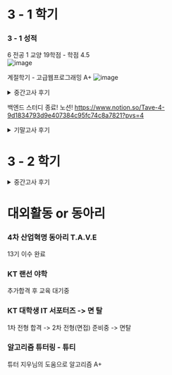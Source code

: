 # 3 - 1 학기
### 3 - 1 성적

6 전공 1 교양 19학점 - 학점 4.5   
![image](https://github.com/koreaioi/3-1-class/assets/147616203/01418894-cb45-40e6-a179-5e5f7f4e45e8)

계절학기 - 고급웹프로그래밍 A+
![image](https://github.com/user-attachments/assets/6de15fce-edd0-4d47-aa56-035e07e541f4)

<details>
   <summary>중간고사 후기</summary>

## 중간고사 후기
내가 생각한 난이도 정반대로 나와서 공부 배분에 실패...
내가 생각한 난이도   
영상처리 > 빅데분 > 모프 > 인공지능개론 > 소웨공 > 알고리즘    
실제 체감 난이도   
인공지능개론 = 알고리즘 > 빅데분 > 영상처리 > 모프 = 소웨공

### 1. 알고리즘
작년처럼 나오지 않음 -> 시간복잡도 증명문제 없었음
시간복잡도 증명에 슈도코드 다 외워서 쉬울거라 생각했다.
하지만 알고리즘 자체를 이해하고 응용하는 문제가 다수 출제.
ex stupid sort, BST 과정, T(i,j,k) = T(i-1,j,k) + T(i,j-1,k) + T(i,j,k-1)....

기말고사는 그리디, 백트래킹, 브랜치바운드 등등 내가 잘 모르는 범위라서 예습을 잘해야함.


### 2. 빅데이터분석개론
시간이 너무 부족했다.   
연습문제 다 외웠는데 1문제 나오고, 나머지 1문제는 책에서 나옴   
기말고사는 분석 레포트 제출 같은데 나도코딩 끝까지 실습 해보는게 좋을거같다.

### 3. 소프트웨어공학
시험 일주일 전에 시험 문제를 다 알려줬는데 허... 괜히 미리 다외웠나...   
그래도 미리 외우는게 시험 기간에 널널하고 좋다.   
기말 때 동아리 프로젝트도 껴있으니까 매주마다 시간 날 때, 외우는게 좋을거 같다.   

### 4. 인공지능개론
알고리즘과 같이 만만하게 봤다가 큰 코 다침
코드를 쓰는 이유 뿐만 아니라 코드가 사용되었을 때 그 흐름도 이해하고 있어야한다.

### 5. 영상처리
생각보다 너무 쉽게나왔다. -> 근데 파이썬 문법을 잘 몰라서 흠...
히스토그램 부분에서 두문제 나왔는데 시험 직전에 외운거 말고 다른 한문제는 못품

막상 연습문제는 태극기 하나...
나머지는 예제에 있던 부분
기말고사는 어떻게 공부해야할런지...   
쉽게 나왔는데 사람들 잘 못풀어서 기말도 쉽게 나올거같다. 개념만 이해해보자

### 6. 모바일프로그래밍
개발 관련이라서 빡세게 준비했는데 손코딩 하나도 없고 거의 객관식 + 주관식
28문제중 7문제는 너무 지엽적이라 실망했다.   
기말고사도 지엽적으로 문법적인 요소를 잘 알아야한다. 
</details>

백엔드 스터디 종료! 노션!
https://www.notion.so/Tave-4-9d1834793d9e407384c95fc74c8a7821?pvs=4

<details>
   <summary>기말고사 후기</summary>

## 기말고사 후기
후반기 프로젝트 ERD 설계, API 명세서 등등 생각할 게 많아서 기말 공부를 많이 못함

그래도 평소에 예습 복습 잘 해둬서, 할만했다.



### 1. 알고리즘
일요일 저녁에 알고리즘 개념은 확실히 잡고 갔음.
개념은 어렵지 않아서 이해하기 쉬웠고 튜터링때 지우님이 시험 포인트 잘 알려줘서 1개 틀렸다.

중간고사 24, 기말고사 28.5 인가해서 총점 92.5점 맞음 무난히 A+ 나올듯

### 2. 빅데이터분석개론
빅데이터분석개론은 프로젝트 대체였다.

은행 서류 합격 스펙 분석프로젝트로 냈고, 진짜 보고서 가독성 좋게하려고 노력했다.
검정이나 분석보다는 데이터 전처리에 비중을 많이 둠 -> 실무에서는 데이터 전처리가 훨 중요하다고 하니까.

결과는 아직 나오지 않음

### 3. 소프트웨어공학
중간고사때는 시험 문제 다 집어줘서 미리 외워놓은게 말짱 도루묵
기말고사때는 시험 안집어줘서 미리 안외워놓은걸 후회함.

과제 위주 + 한두개만 추가로 외워놨는데 추가로 외운거에서 다 나왔다.
운이 좋았다.
쓰긴 다 썼는데 점수는 잘 모르겠다.


### 4. 인공지능개론
6문제? 중에서 약 2문제는 제대로 못적었다.
트랜스포머 구조도 그림 그리는건 진짜 모르겠더라
근데 중간고사 60명 중에서 8등이니까 그래도 평균 이상만 나오면 A는 무난 A+도 가능할 듯!


### 5. 영상처리
연습문제 모든 챕터 다 외웠는데 이론은 제대로 이해하지 못했다.
중간고사가 평균이 낮아서 인지 개념 위주가 많이 나왔다.
알고리즘이랑 시험이 겹쳐서 많이 비중을 두지 못한게 아쉽다...
진짜 너무 아쉽다...

성적 A0여서 혹시 몰라 성적 정정 메일 보냈다.. 알고보니 기말고사 0점으로 잘못 표기되어서 A0였던것!   
다시 점수 산출해서 A+로 반영됐다.


### 6. 모바일프로그래밍
6/19일 기준 아직 공부중이고 내일 시험
중간고사 때 지엽적으로 나왔어서 코드 보다는 PDF 다독을 하고있음.
추가로 교재 연습문제랑 요약본, 교수님이 직접 적어주신건 외움

시험 보고 온 후기
객관식 너무 헷갈림 -> ppt 말고도 지엽적인 부분이 나와서 빡침
ex) ~를 하지 않아도 어플리케이션에 문제가없다.

</details>

# 3 - 2 학기

<details>
<summary> 중간고사 후기 </summary>

### 1. 웹DB 프로그래밍

#### 시험 준비
페이지를 보여주면 그대로 손코딩 가능할 정도로 이해 및 암기 완료   
개념 부분도 암기하긴 했음      


#### 시험 후기
반타작도 겨우 할 것으로 예상...   
손코딩 대비해서 비지니스 로직 플로우 완벽하게 이해했는데.... 개념위주 출제여서 낭패였다.   

시험은 개념 3문제, 코드 6문제가 출제되었다.   
강의자료를 꼼꼼히 읽어보자.   

- 이상한 개념 문제...?
- 개념 문제 중 너무 어이없던 문제 -> 클라이언트에서 서버로 요청하는 수단 2가지      
대부분 GET, POST 등을 생각했을터...       
답: URL 입력 후 엔터, URL 마우스로 클릭하기   

- 참고로 뒷반은 개념 1문제 코드 8문제 정도 나왔다고 한다. 차라리 뒷반이면 더 많이 맞았을텐데...
 
결국 내가 **꼼꼼히 안보고** 손코딩 위주로 공부한 탓이다.   
A+ 가능성은 마음 편히 버리고 기말고사와 프로젝트에 몰두하여 A0를 노려보자!   


### 2. 클라우드 네이티브

### 3. 데이터 처리프로그래밍

### 4. 미래 사회의 커리어 개발

### 5. 영화 감상 및 비평

</details>


# 대외활동 or 동아리

### 4차 산업혁명 동아리 T.A.V.E
13기 이수 완료

### KT 랜선 야학
추가합격 후 교육 대기중

### KT 대학생 IT 서포터즈 -> 면 탈
1차 전형 합격 -> 2차 전형(면접) 준비중 -> 면탈

### 알고리즘 튜터링 - 튜티
튜터 지우님의 도움으로 알고리즘 A+
